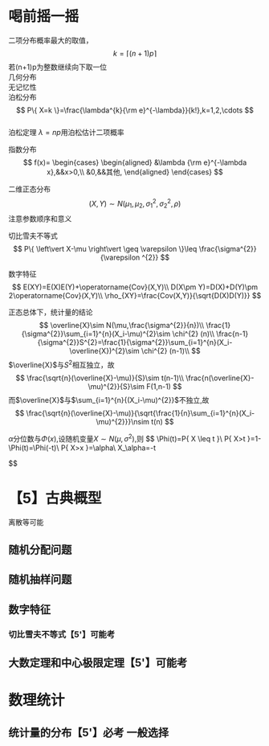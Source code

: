 # 喝前摇一摇
二项分布概率最大的取值，
$$
k=\left\lceil (n+1)p \right\rceil 
$$
若(n+1)p为整数继续向下取一位   
几何分布  
无记忆性  
泊松分布
$$
P\{ X=k \}=\frac{\lambda^{k}{\rm e}^{-\lambda}}{k!},k=1,2,\cdots
$$  
泊松定理 $\lambda=np$用泊松估计二项概率

指数分布
$$
f(x)=
\begin{cases}
\begin{aligned}
&\lambda {\rm e}^{-\lambda x},&&x>0,\\
&0,&&其他,
\end{aligned}
\end{cases}
$$

二维正态分布
$$
(X,Y)\sim N(\mu_1,\mu_2,\sigma_1^{2},\sigma_2^{2},\rho)
$$
注意参数顺序和意义

切比雪夫不等式
$$
P\{ \left\vert X-\mu \right\vert \geq \varepsilon  \}\leq \frac{\sigma^{2}}{\varepsilon ^{2}} 
$$

数字特征
$$
E(XY)=E(X)E(Y)+\operatorname{Cov}(X,Y)\\
D(X\pm Y)=D(X)+D(Y)\pm 2\operatorname{Cov}(X,Y)\\
\rho_{XY}=\frac{Cov(X,Y)}{\sqrt{D(X)D(Y)}}
$$


正态总体下，统计量的结论
$$
\overline{X}\sim N(\mu,\frac{\sigma^{2}}{n})\\
\frac{1}{\sigma^{2}}\sum_{i=1}^{n}(X_i-\mu)^{2}\sim \chi^{2} (n)\\
\frac{n-1}{\sigma^{2}}S^{2}=\frac{1}{\sigma^{2}}\sum_{i=1}^{n}(X_i-\overline{X})^{2}\sim \chi^{2} (n-1)\\
$$
$\overline{X}$与$S^{2}$相互独立，故
$$
\frac{\sqrt{n}(\overline{X}-\mu)}{S}\sim t(n-1)\\
\frac{n(\overline{X}-\mu)^{2}}{S}\sim F(1,n-1)
$$
而$\overline{X}$与$\sum_{i=1}^{n}{(X_i-\mu)^{2}}$不独立,故
$$
\frac{\sqrt{n}(\overline{X}-\mu)}{\sqrt{\frac{1}{n}\sum_{i=1}^{n}(X_i-\mu)^{2}}}\nsim t(n)
$$


$\alpha$分位数与$\Phi(x)$,设随机变量$X\sim N(\mu,\sigma^{2})$,则
$$
\Phi(t)=P\{ X \leq t \}\\
P\{ X>t \}=1-\Phi(t)=\Phi(-t)\\
P\{ X>x \}=\alpha\\
X_\alpha=-t

$$




# 【5】古典概型
离散等可能  
## 随机分配问题
## 随机抽样问题


## 数字特征
### 切比雪夫不等式【5'】可能考


## 大数定理和中心极限定理【5'】可能考

# 数理统计
## 统计量的分布【5'】必考 一般选择
